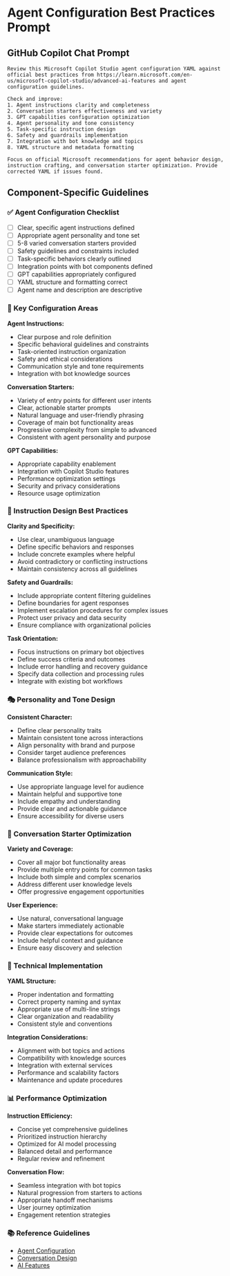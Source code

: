 # Agent Configuration Best Practices Prompt

## GitHub Copilot Chat Prompt

```
Review this Microsoft Copilot Studio agent configuration YAML against official best practices from https://learn.microsoft.com/en-us/microsoft-copilot-studio/advanced-ai-features and agent configuration guidelines.

Check and improve:
1. Agent instructions clarity and completeness
2. Conversation starters effectiveness and variety
3. GPT capabilities configuration optimization
4. Agent personality and tone consistency
5. Task-specific instruction design
6. Safety and guardrails implementation
7. Integration with bot knowledge and topics
8. YAML structure and metadata formatting

Focus on official Microsoft recommendations for agent behavior design, instruction crafting, and conversation starter optimization. Provide corrected YAML if issues found.
```

## Component-Specific Guidelines

### ✅ Agent Configuration Checklist
- [ ] Clear, specific agent instructions defined
- [ ] Appropriate agent personality and tone set
- [ ] 5-8 varied conversation starters provided
- [ ] Safety guidelines and constraints included
- [ ] Task-specific behaviors clearly outlined
- [ ] Integration points with bot components defined
- [ ] GPT capabilities appropriately configured
- [ ] YAML structure and formatting correct
- [ ] Agent name and description are descriptive

### 🎯 Key Configuration Areas

**Agent Instructions:**
- Clear purpose and role definition
- Specific behavioral guidelines and constraints
- Task-oriented instruction organization
- Safety and ethical considerations
- Communication style and tone requirements
- Integration with bot knowledge sources

**Conversation Starters:**
- Variety of entry points for different user intents
- Clear, actionable starter prompts
- Natural language and user-friendly phrasing
- Coverage of main bot functionality areas
- Progressive complexity from simple to advanced
- Consistent with agent personality and purpose

**GPT Capabilities:**
- Appropriate capability enablement
- Integration with Copilot Studio features
- Performance optimization settings
- Security and privacy considerations
- Resource usage optimization

### 💬 Instruction Design Best Practices

**Clarity and Specificity:**
- Use clear, unambiguous language
- Define specific behaviors and responses
- Include concrete examples where helpful
- Avoid contradictory or conflicting instructions
- Maintain consistency across all guidelines

**Safety and Guardrails:**
- Include appropriate content filtering guidelines
- Define boundaries for agent responses
- Implement escalation procedures for complex issues
- Protect user privacy and data security
- Ensure compliance with organizational policies

**Task Orientation:**
- Focus instructions on primary bot objectives
- Define success criteria and outcomes
- Include error handling and recovery guidance
- Specify data collection and processing rules
- Integrate with existing bot workflows

### 🎭 Personality and Tone Design

**Consistent Character:**
- Define clear personality traits
- Maintain consistent tone across interactions
- Align personality with brand and purpose
- Consider target audience preferences
- Balance professionalism with approachability

**Communication Style:**
- Use appropriate language level for audience
- Maintain helpful and supportive tone
- Include empathy and understanding
- Provide clear and actionable guidance
- Ensure accessibility for diverse users

### 🚀 Conversation Starter Optimization

**Variety and Coverage:**
- Cover all major bot functionality areas
- Provide multiple entry points for common tasks
- Include both simple and complex scenarios
- Address different user knowledge levels
- Offer progressive engagement opportunities

**User Experience:**
- Use natural, conversational language
- Make starters immediately actionable
- Provide clear expectations for outcomes
- Include helpful context and guidance
- Ensure easy discovery and selection

### 🔧 Technical Implementation

**YAML Structure:**
- Proper indentation and formatting
- Correct property naming and syntax
- Appropriate use of multi-line strings
- Clear organization and readability
- Consistent style and conventions

**Integration Considerations:**
- Alignment with bot topics and actions
- Compatibility with knowledge sources
- Integration with external services
- Performance and scalability factors
- Maintenance and update procedures

### 📊 Performance Optimization

**Instruction Efficiency:**
- Concise yet comprehensive guidelines
- Prioritized instruction hierarchy
- Optimized for AI model processing
- Balanced detail and performance
- Regular review and refinement

**Conversation Flow:**
- Seamless integration with bot topics
- Natural progression from starters to actions
- Appropriate handoff mechanisms
- User journey optimization
- Engagement retention strategies

### 📚 Reference Guidelines
- [Agent Configuration](https://learn.microsoft.com/en-us/microsoft-copilot-studio/advanced-ai-features)
- [Conversation Design](https://learn.microsoft.com/en-us/microsoft-copilot-studio/guidance/topic-authoring-best-practices)
- [AI Features](https://learn.microsoft.com/en-us/microsoft-copilot-studio/nlu-boost-conversations)

